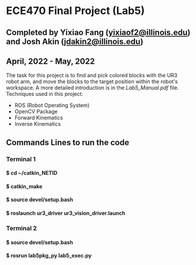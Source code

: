 # ECE470 Final Project (Lab5)  
## Completed by Yixiao Fang (yixiaof2@illinois.edu) and Josh Akin (jdakin2@illinois.edu)
## April, 2022 - May, 2022
The task for this project is to find and pick colored blocks with the UR3 robot arm, and move the blocks to the target position within the robot's workspace. A more detailed introduction is in the *Lab5_Manual.pdf* file.<br/>
Techniques used in this project:
- ROS (Robot Operating System)
- OpenCV Package
- Forward Kinematics
- Inverse Kinematics

## Commands Lines to run the code
### Terminal 1  
#### $ cd ~/catkin_NETID  
#### $ catkin_make  
#### $ source devel/setup.bash  
#### $ roslaunch ur3_driver ur3_vision_driver.launch  

### Terminal 2  
#### $ source devel/setup.bash  
#### $ rosrun lab5pkg_py lab5_exec.py
